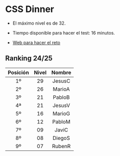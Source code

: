 # CSS Dinner

- El máximo nivel es de 32.

- Tiempo disponible para hacer el test: 16 minutos.

- [Web para hacer el reto](https://flukeout.github.io/)

## Ranking 24/25

| Posición  | Nivel       |  Nombre    |
|:----------:|:-----------:|:----------:|
| 1º        | 29          | JesusC     |
| 2º        | 26          | MarioA     |
| 3º        | 21          | PabloB     |
| 4ª        | 21          | JesusV     |
| 5º        | 16          | MarioG     |
| 6º        | 12          | PabloM     |
| 7º        | 09          | JaviC      |
| 8º        | 08          | DiegoS     |
| 9º        | 07          | RubenR     |
